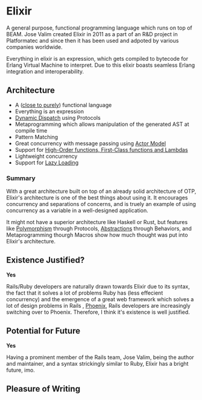 # Elixir

A general purpose, functional programming language which runs on top of BEAM.
Jose Valim created Elixir in 2011 as a part of an R&D project in Platformatec
and since then it has been used and adpoted by various companies worldwide.

Everything in elixir is an expression, which gets compiled to bytecode for
Erlang Virtual Machine to interpret. Due to this elixir boasts seamless
Erlang integration and interoperability.


## Architecture

- A ([close to purely](https://en.wikipedia.org/wiki/Purely_functional_programming)) functional language
- Everything is an expression
- [Dynamic Dispatch](https://en.wikipedia.org/wiki/Dynamic_dispatch) using Protocols
- Metaprogramming which allows manipulation of the generated AST at compile time
- Pattern Matching
- Great concurrency with message passing using [Actor Model](http://www.brianstorti.com/the-actor-model/)
- Support for [High-Order functions, First-Class functions and Lambdas](http://elixirdose.com/post/basicfp)
- Lightweight concurrency
- Support for [Lazy Loading](https://hexdocs.pm/elixir/Stream.html)


### Summary

With a great architecture built on top of an already solid architecture of OTP,
Elixir's architecture is one of the best things about using it. It encourages
concurrency and separations of concerns, and is truely an example of using
concurrency as a variable in a well-designed application.

It might not have a superior architecture like Haskell or Rust, but features like
[Polymorphism](https://medium.com/elixirlabs/polymorphism-in-elixir-cd0c765b6929) through Protocols,
[Abstractions](https://elixirschool.com/en/lessons/advanced/behaviours) through Behaviors,
and Metaprogramming thourgh Macros show how much thought was put into Elixir's
architecture.


## Existence Justified?

__Yes__

Rails/Ruby developers are naturally drawn towards Elixir due to its syntax,
the fact that it solves a lot of problems Ruby has (less effecient concurrency) and
the emergence of a great web framework which solves a lot of design problems in Rails
, [Phoenix](http://phoenixframework.org/), Rails developers are increasingly switching over to Phoenix.
Therefore, I think it's existence is well justified.


## Potential for Future

__Yes__

Having a prominent member of the Rails team, Jose Valim, being the author and
maintainer, and a syntax strickingly similar to Ruby, Elixir has a bright future, imo.

## Pleasure of Writing
